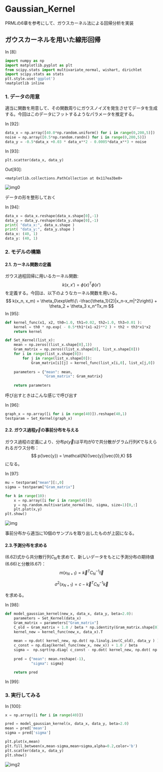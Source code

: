 # Gaussian_Kernel
PRMLの6章を参考にして、ガウスカーネル法による回帰分析を実装

## ガウスカーネルを用いた線形回帰

In [8]:

```python
import numpy as np
import matplotlib.pyplot as plt
from scipy.stats import multivariate_normal, wishart, dirichlet
import scipy.stats as stats
plt.style.use('ggplot') 
%matplotlib inline
```

### 1. データの用意

適当に関数を用意して、その関数周りにガウスノイズを発生させてデータを生成する。今回はこのデータにフットするようなパラメータを推定する。

In [92]:

```python
data_x = np.array([40.0*np.random.uniform() for i in range(0,200,5)])
noise = np.array([0.5*np.random.randn() for i in range(0,200,5)])
data_y = -0.5*data_x +0.03 * data_x**2 - 0.0005*data_x**3 + noise
```

In [93]:

```python
plt.scatter(data_x, data_y)
```

Out[93]:

```
<matplotlib.collections.PathCollection at 0x117ea3be0>
```
![img0](https://user-images.githubusercontent.com/54795218/104115331-898b5b80-5351-11eb-892e-027f7bf2cc01.png)

データの形を整形しておく

In [94]:

```python
data_x = data_x.reshape(data_x.shape[0],-1)
data_y = data_y.reshape(data_y.shape[0],-1)
print( "data_x:", data_x.shape ) 
print( "data_y:", data_y.shape )
data_x: (40, 1)
data_y: (40, 1)
```

### 2. モデルの構築

#### 2.1. カーネル関数の定義

ガウス過程回帰に用いるカーネル関数:
$$
{k(x, x') = \phi(x)^T \phi(x')}
$$
を定義する。今回は、以下のようなカーネル関数を用いる。
$$
k(x_n, x_m) = \theta_0\exp\left\{\ -\frac{\theta_1}{2}|x_n-x_m|^2\right\} + \theta_2 + \theta_3 x_n^Tx_m
$$
In [95]:

```python
def kernel_func(x1, x2, th0=1.0, th1=0.02, th2=1.0, th3=0.01 ):
    kernel = th0 * np.exp( - 0.5*th1*(x1-x2)**2 ) + th2 + th3*x1*x2 
    return kernel

def Set_Kernel(list_x):
    mean = np.zeros((list_x.shape[0],1))
    Gram_matrix = np.zeros((list_x.shape[0], list_x.shape[0]))
    for i in range(list_x.shape[0]):
        for j in range(list_x.shape[0]):
            Gram_matrix[i][j] = kernel_func(list_x[i,0], list_x[j,0])
            
    parameters = {"mean": mean,
                  "Gram_matrix": Gram_matrix}
    
    return parameters
```

呼び出すときはこんな感じで呼び出す

In [96]:

```python
graph_x = np.array([i for i in range(40)]).reshape(40,1)
testparam = Set_Kernel(graph_x)
```

#### 2.2. ガウス過程$\vec{y}$の事前分布を与える

ガウス過程の定義により、分布$p(\vec{y})$は平均が0で共分散がグラム行列$K$で与えられるガウス分布：
$$
p(\vec{y}) = \mathcal{N}(\vec{y}|\vec{0},K)
$$
になる。

In [97]:

```python
mu = testparam["mean"][:,0]
sigma = testparam["Gram_matrix"]

for k in range(10):
    x = np.array([i for i in range(40)])
    y = np.random.multivariate_normal(mu, sigma, size=1)[0,:]
    plt.plot(x,y)
plt.show()
```

![img](https://user-images.githubusercontent.com/54795218/104115333-8b551f00-5351-11eb-8f56-c99f9501cfea.png)

事前分布から適当に10個のサンプルを取り出したものが上図になる。

#### 2.3.予測分布を求める

(6.62)式から共分散行列$C_N$を求めて、新しいデータをもとに予測分布の期待値(6.66)と分散(6.67)：
$$
m(x_{N+1}) = \vec{k}^T C_N^{-1}\vec{t}
$$

$$
\sigma^2(x_{N+1}) = c - \vec{k}^T C_N^{-1}\vec{k}
$$

を求める。



In [98]:

```python
def model_gaussian_kernel(new_x, data_x, data_y, beta=2.0):
    parameters = Set_Kernel(data_x)
    Gram_matrix = parameters["Gram_matrix"]
    C_old = Gram_matrix + 1.0 / beta * np.identity(Gram_matrix.shape[0])
    kernel_new = kernel_func(new_x, data_x).T
    
    mean = np.dot( kernel_new, np.dot( np.linalg.inv(C_old), data_y ) )
    c_const = np.diag(kernel_func(new_x, new_x)) + 1.0 / beta
    sigma =  np.sqrt(np.diag( c_const - np.dot( kernel_new, np.dot( np.linalg.inv(C_old), kernel_new.T ) ) ) )
    
    pred = {"mean": mean.reshape(-1),
            "sigma": sigma} 
    
    return pred
```

In [99]:

### 3. 実行してみる

In [100]:

```python
x = np.array([i for i in range(40)])

pred = model_gaussian_kernel(x, data_x, data_y, beta=2.0)
mean = pred['mean']
sigma = pred['sigma']

plt.plot(x,mean)
plt.fill_between(x,mean-sigma,mean+sigma,alpha=0.2,color='b')
plt.scatter(data_x, data_y)
plt.show()
```
![img2](https://user-images.githubusercontent.com/54795218/104115334-8c864c00-5351-11eb-89e1-b7612e4f2613.png)


